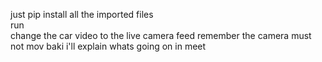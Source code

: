 just pip install all the imported files<br>
run<br>
change the car video to the live camera feed
remember the camera must not mov
baki i'll explain whats going on in meet
